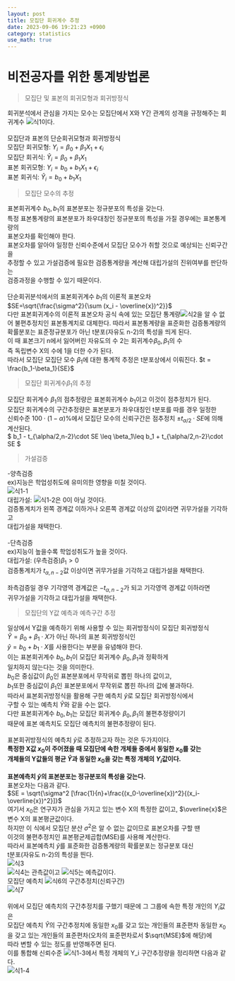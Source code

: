 ```yaml
---
layout: post
title: 모집단 회귀계수 추정    
date: 2023-09-06 19:21:23 +0900
category: statistics 
use_math: true
---
```

# 비전공자를 위한 통계방법론    
> 모집단 및 표본의 회귀모형과 회귀방정식    

회귀분석에서 관심을 가지는 모수는 모집단에서 X와 Y간 관계의 성격을 규정해주는 회귀계수 ![식1](https://latex.codecogs.com/svg.image?\beta_{1})이다.
<br>  
모집단과 표본의 단순회귀모형과 회귀방정식   
모집단 회귀모형: $Y_i = \beta_0 + \beta_1 X_1 + \epsilon_i$  
모집단 회귀식: $\widehat{Y}_i = \beta_0 + \beta_1 X_1$  
표본 회귀모형: $Y_i = b_0 + b_1 X_1 + \epsilon_i$  
표본 회귀식: $\widehat{Y}_i = b_0 + b_1 X_1$
<br>  

> 모집단 모수의 추정  

표본회귀계수 $b_0, b_1$의 표본분포는 정규분포의 특성을 갖는다.  
특정 표본통계량의 표본분포가 좌우대칭인 정규분포의 특성을 가질 경우에는 표본통계량의  
표본오차를 확인해야 한다.  
표본오차를 알아야 일정한 신뢰수준에서 모집단 모수가 취할 것으로 예상되는 신뢰구간을  
추정할 수 있고 가설검증에 필요한 검증통계량을 계산해 대립가설의 진위여부를 판단하는  
검증과정을 수행할 수 있기 때문이다.
<br>  
단순회귀분석에서의 표본회귀계수 $b_1$의 이론적 표본오차  
$SE=\sqrt{\frac{\sigma^2}{\sum (x_i - \overline{x})^2}}$   
다만 표본회귀계수의 이론적 표본오차 공식 속에 있는 모집단 통계량![식2](https://latex.codecogs.com/svg.image?\sigma^2&space;)을 알 수  
없어 불편추정치인 표본통계치로 대체한다. 따라서 표본통계량을 표준화한 검증통계량의  
확률분포는 표준정규분포가 아닌 t분포(자유도 n-2)의 특성을 띄게 된다.  
이 때 표본크기 n에서 잃어버린 자유도의 수 2는 회귀계수$\beta_0, \beta_1$의 수  
즉 독립변수 X의 수에 1을 더한 수가 된다.  
따라서 모집단 모집단 모수 $\beta_1$에 대한 통계적 추정은 t분포상에서 이뤄진다. 
$t = \frac{b_1-\beta_1}{SE}$
<br>  

> 모집단 회귀계수$\beta_1$의 추정  

모집단 회귀계수 $\beta_1$의 점추정량은 표본회귀계수 $b_1$이고 이것이 점추정치가 된다.  
모집단 회귀계수의 구간추정량은 표본분포가 좌우대칭인 t분포를 따를 경우 일정한  
신뢰수준 $100\cdot(1-\alpha)$%에서 모집단 모수의 신뢰구간은 점추정치 $\pm t_{\alpha/2}\cdot SE$에 의해 계산된다.  
$ b_1 - t_{\alpha/2,n-2}\cdot SE \leq \beta_1\leq b_1 + t_{\alpha/2,n-2}\cdot SE $
<br>  

> 가설검증  

-양측검증  
ex)지능은 학업성취도에 유미의한 영향을 미칠 것이다.  
![식1-1](https://latex.codecogs.com/svg.image?\widehat{Y}_{i}=\beta_{0}&plus;\beta_{1}\cdot&space;X_{i})  
대립가설: ![식1-2](https://latex.codecogs.com/svg.image?\beta_{1})은 0이 아닐 것이다.  
검증통계치가 왼쪽 경계값 이하거나 오른쪽 경계값 이상의 값이라면 귀무가설을 기각하고  
대립가설을 채택한다.
<br>    
-단측검증  
ex)지능이 높을수록 학업성취도가 높을 것이다.  
대립가설: (우측검증)$\beta_1 >0$  
검증통계치가 $t_{\alpha, n-2}$값 이상이면 귀무가설을 기각하고 대립가설을 채택한다.
<br>  
좌측검증일 경우 기각영역 경계값은 $-t_{\alpha, n-2}$가 되고 기각영역 경계값 이하라면  
귀무가설을 기각하고 대립가설을 채택한다.
<br>  

> 모집단의 Y값 예측과 예측구간 추정  

일상에서 Y값을 예측하기 위해 사용할 수 있는 회귀방정식이 모집단 회귀방정식  
$\widehat{Y}=\beta_0 + \beta_1 \cdot X$가 아닌 하나의 표본 회귀방정식인  
$\widehat{y}=b_0 + b_1 \cdot X$를 사용한다는 부분을 유념해야 한다.  
이는 표본회귀계수 $b_0, b_1$이 모집단 회귀계수 $\beta_0, \beta_1$과 정확하게  
일치하지 않는다는 것을 의미한다.  
$b_0$은 중심값이 $\beta_0$인 표본분포에서 무작위로 뽑힌 하나의 값이고,  
$b_1$또한 중심값이 $\beta_1$인 표본분포에서 무작위로 뽑힌 하나의 값에 불과하다.  
따라서 표본회귀방정식을 활용해 구한 예측치 $\widehat{y}$로 모집단 회귀방정식에서  
구할 수 있는 예측치 $\widehat{Y}$와 같을 수는 없다.  
다만 표본회귀계수 $b_0, b_1$는 모집단 회귀계수 $\beta_0, \beta_1$의 불편추정량이기  
때문에 표본 예측치도 모집단 예측치의 불편추정량이 된다.
<br>    
표본회귀방정식의 예측치 $\widehat{y}$로 추정하고자 하는 것은 두가지이다.  
**특정한 X값 $x_0$이 주어졌을 때 모집단에 속한 개체들 중에서 동일한 $x_0$를 갖는**  
**개체들의 Y값들의 평균 $\widehat{Y}$과 동일한 $x_0$을 갖는 특정 개체의 $Y_i$값이다.**
<br>  
**표본예측치 $\widehat{y}$의 표본분포는 정규분포의 특성을 갖는다.**  
표본오차는 다음과 같다.  
$SE = \sqrt{\sigma^2 [\frac{1}{n}+\frac{(x_0-\overline{x})^2}{(x_i-\overline{x})^2}]}$  
여기서 $x_0$은 연구자가 관심을 가지고 있는 변수 X의 특정한 값이고, $\overline{x}$은  
변수 X의 표본평균값이다.  
하지만 이 식에서 모집단 분산 $\sigma^2$은 알 수 없는 값이므로 표본오차를 구할 땐  
이것의 불편추정치인 표본평균제곱합(MSE)를 사용해 계산한다.  
따라서 표본예측치 $\widehat{y}$를 표준화한 검증통계량의 확률분포는 정규분포 대신  
t분포(자유도 n-2)의 특성을 띈다.  
![식3](https://latex.codecogs.com/svg.image?MSE=\frac{1}{n}\sum_{i=1}^{n}(Y_i-\widehat{Y}_i)^2&space;)  
![식4](https://latex.codecogs.com/svg.image?Y_i)는 관측값이고 ![식5](https://latex.codecogs.com/svg.image?\widehat{Y}_i&space;)는 예측값이다.  
모집단 예측치 ![식6](https://latex.codecogs.com/svg.image?\widehat{Y}&space;)의 구간추정치(신뢰구간)  
![식7](https://latex.codecogs.com/svg.image?\widehat{y}-t_{\alpha/2,n-2}\cdot&space;SE\leq\widehat{Y}\leq\widehat{y}&plus;t_{\alpha/2,n-2}\cdot&space;SE&space;)
<br>  
위에서 모집단 예측치의 구간추정치를 구했기 때문에 그 그룹에 속한 특정 개인의 $Y_i$값은  
모집단 예측치 $\widehat{Y}$의 구간추정치에 동일한 $x_0$를 갖고 있는 개인들의 표준편차 
동일한 $x_0$을 갖고 있는 개인들의 표준편차(오차의 표준편차로서 $\sqrt{MSE}$에 해당)에  
따라 변할 수 있는 정도를 반영해주면 된다.  
이를 통합해 신뢰수준 ![식1-3](https://latex.codecogs.com/svg.image?100\cdot(1-\alpha)%)에서 특정 개체의 Y_i 구간추정량을 정리하면 다음과 같다.  
![식1-4](https://latex.codecogs.com/svg.image?\widehat{y}-t_{\alpha/2,n-2}\cdot(SE&plus;\sqrt{MSE})\leq\;Y_{i}\leq\widehat{y}&plus;t_{\alpha/2,n-2}\cdot(SE&plus;\sqrt{MSE})SE)